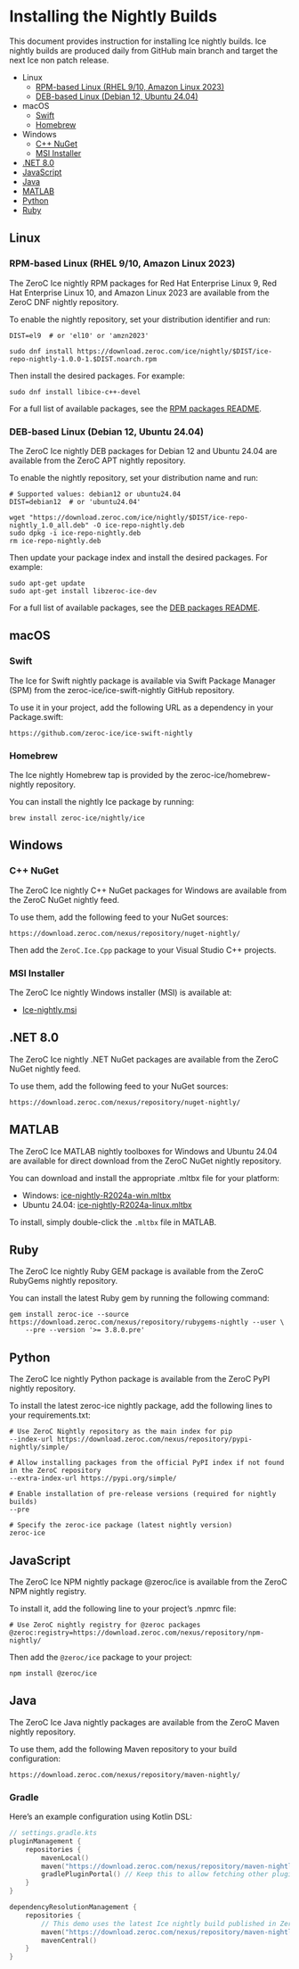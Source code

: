 # Installing the Nightly Builds

This document provides instruction for installing Ice nightly builds. Ice nightly builds are produced daily from
GitHub main branch and target the next Ice non patch release.

- Linux
  - [RPM-based Linux (RHEL 9/10, Amazon Linux 2023)](rpm-based-linux-rhel-910-amazon-linux-2023)
  - [DEB-based Linux (Debian 12, Ubuntu 24.04)](deb-based-linux-debian-12-ubuntu-2404)
- macOS
  - [Swift](#swift)
  - [Homebrew](#homebrew)
- Windows
  - [C++ NuGet](#c-nuget)
  - [MSI Installer](#msi-installer)
- [.NET 8.0](#net-80)
- [JavaScript](#javascript)
- [Java](#java)
- [MATLAB](#matlab)
- [Python](#python)
- [Ruby](#ruby)

## Linux

### RPM-based Linux (RHEL 9/10, Amazon Linux 2023)

The ZeroC Ice nightly RPM packages for Red Hat Enterprise Linux 9, Red Hat Enterprise Linux 10, and Amazon Linux 2023
are available from the ZeroC DNF nightly repository.

To enable the nightly repository, set your distribution identifier and run:

```shell
DIST=el9  # or 'el10' or 'amzn2023'

sudo dnf install https://download.zeroc.com/ice/nightly/$DIST/ice-repo-nightly-1.0.0-1.$DIST.noarch.rpm
```

Then install the desired packages. For example:

```shell
sudo dnf install libice-c++-devel
```

For a full list of available packages, see the [RPM packages README](packaging/rpm/README).

### DEB-based Linux (Debian 12, Ubuntu 24.04)

The ZeroC Ice nightly DEB packages for Debian 12 and Ubuntu 24.04 are available from the ZeroC APT nightly repository.

To enable the nightly repository, set your distribution name and run:

```shell
# Supported values: debian12 or ubuntu24.04
DIST=debian12  # or 'ubuntu24.04'

wget "https://download.zeroc.com/ice/nightly/$DIST/ice-repo-nightly_1.0_all.deb" -O ice-repo-nightly.deb
sudo dpkg -i ice-repo-nightly.deb
rm ice-repo-nightly.deb
```

Then update your package index and install the desired packages. For example:

```shell
sudo apt-get update
sudo apt-get install libzeroc-ice-dev
```

For a full list of available packages, see the [DEB packages README](packaging/deb/debian/README).

## macOS

### Swift

The Ice for Swift nightly package is available via Swift Package Manager (SPM) from the zeroc-ice/ice-swift-nightly GitHub repository.

To use it in your project, add the following URL as a dependency in your Package.swift:

```shell
https://github.com/zeroc-ice/ice-swift-nightly
```

### Homebrew

The Ice nightly Homebrew tap is provided by the zeroc-ice/homebrew-nightly repository.

You can install the nightly Ice package by running:

```shell
brew install zeroc-ice/nightly/ice
```

## Windows

### C++ NuGet

The ZeroC Ice nightly C++ NuGet packages for Windows are available from the ZeroC NuGet nightly feed.

To use them, add the following feed to your NuGet sources:

```shell
https://download.zeroc.com/nexus/repository/nuget-nightly/
```

Then add the `ZeroC.Ice.Cpp` package to your Visual Studio C++ projects.

### MSI Installer

The ZeroC Ice nightly Windows installer (MSI) is available at:

- [Ice-nightly.msi](https://download.zeroc.com/nexus/repository/nuget-nightly/Ice-nightly.msi)

## .NET 8.0

The ZeroC Ice nightly .NET NuGet packages are available from the ZeroC NuGet nightly feed.

To use them, add the following feed to your NuGet sources:

```shell
https://download.zeroc.com/nexus/repository/nuget-nightly/
```

## MATLAB

The ZeroC Ice MATLAB nightly toolboxes for Windows and Ubuntu 24.04 are available for direct download from the ZeroC NuGet nightly repository.

You can download and install the appropriate .mltbx file for your platform:

- Windows: [ice-nightly-R2024a-win.mltbx](https://download.zeroc.com/nexus/repository/nuget-nightly/ice-nightly-R2024a-win.mltbx)
- Ubuntu 24.04: [ice-nightly-R2024a-linux.mltbx](https://download.zeroc.com/nexus/repository/nuget-nightly/ice-nightly-R2024a-linux.mltbx)

To install, simply double-click the `.mltbx` file in MATLAB.

## Ruby

The ZeroC Ice nightly Ruby GEM package is available from the ZeroC RubyGems nightly repository.

You can install the latest Ruby gem by running the following command:

```shell
gem install zeroc-ice --source https://download.zeroc.com/nexus/repository/rubygems-nightly --user \
    --pre --version '>= 3.8.0.pre'
```

## Python

The ZeroC Ice nightly Python package is available from the ZeroC PyPI nightly repository.

To install the latest zeroc-ice nightly package, add the following lines to your requirements.txt:

```shell
# Use ZeroC Nightly repository as the main index for pip
--index-url https://download.zeroc.com/nexus/repository/pypi-nightly/simple/

# Allow installing packages from the official PyPI index if not found in the ZeroC repository
--extra-index-url https://pypi.org/simple/

# Enable installation of pre-release versions (required for nightly builds)
--pre

# Specify the zeroc-ice package (latest nightly version)
zeroc-ice
```

## JavaScript

The ZeroC Ice NPM nightly package @zeroc/ice is available from the ZeroC NPM nightly registry.

To install it, add the following line to your project’s .npmrc file:

```shell
# Use ZeroC nightly registry for @zeroc packages
@zeroc:registry=https://download.zeroc.com/nexus/repository/npm-nightly/
```

Then add the `@zeroc/ice` package to your project:

```shell
npm install @zeroc/ice
```

## Java

The ZeroC Ice Java nightly packages are available from the ZeroC Maven nightly repository.

To use them, add the following Maven repository to your build configuration:

```shell
https://download.zeroc.com/nexus/repository/maven-nightly/
```

### Gradle

Here’s an example configuration using Kotlin DSL:

```kotlin
// settings.gradle.kts
pluginManagement {
    repositories {
        mavenLocal()
        maven("https://download.zeroc.com/nexus/repository/maven-nightly/")
        gradlePluginPortal() // Keep this to allow fetching other plugins
    }
}

dependencyResolutionManagement {
    repositories {
        // This demo uses the latest Ice nightly build published in ZeroC's maven-nightly repository.
        maven("https://download.zeroc.com/nexus/repository/maven-nightly/")
        mavenCentral()
    }
}
```

